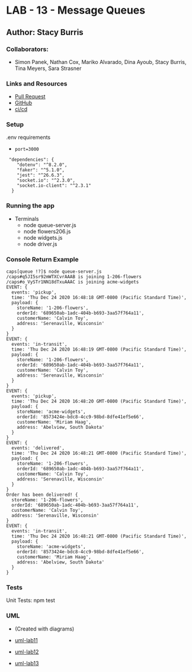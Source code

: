 # LAB - 13 - Message Queues

## Author: Stacy Burris

### Collaborators:

+ Simon Panek, Nathan Cox, Mariko Alvarado, Dina Ayoub, Stacy Burris, Tina Meyers, Sara Strasner

### Links and Resources

+ [Pull Request](https://github.com/stacyburris/caps/pull/8)
+ [GitHub](https://github.com/stacyburris/caps)
+ [ci/cd](https://github.com/stacyburris/caps/actions)

### Setup

.env requirements
  + `port=3000`
```
 "dependencies": {
    "dotenv": "^8.2.0",
    "faker": "^5.1.0",
    "jest": "^26.6.3",
    "socket.io": "^2.3.0",
    "socket.io-client": "^2.3.1"
  }
  ```

### Running the app

+ Terminals
  + node queue-server.js
  + node flowers206.js
  + node widgets.js
  + node driver.js

### Console Return Example

```
caps[queue !?]$ node queue-server.js
/caps#q5JI5sr92mWTXCvrAAAB is joining 1-206-flowers
/caps#o_VySTr1NN18dTxuAAAC is joining acme-widgets
EVENT: {
  events: 'pickup',
  time: 'Thu Dec 24 2020 16:48:18 GMT-0800 (Pacific Standard Time)',
  payload: {
    storeName: '1-206-flowers',
    orderId: '689650ab-1adc-404b-b693-3aa57f764a11',
    customerName: 'Calvin Toy',
    address: 'Serenaville, Wisconsin'
  }
}
EVENT: {
  events: 'in-transit',
  time: 'Thu Dec 24 2020 16:48:19 GMT-0800 (Pacific Standard Time)',
  payload: {
    storeName: '1-206-flowers',
    orderId: '689650ab-1adc-404b-b693-3aa57f764a11',
    customerName: 'Calvin Toy',
    address: 'Serenaville, Wisconsin'
  }
}
EVENT: {
  events: 'pickup',
  time: 'Thu Dec 24 2020 16:48:20 GMT-0800 (Pacific Standard Time)',
  payload: {
    storeName: 'acme-widgets',
    orderId: '8573424e-bdc8-4cc9-98bd-8dfe41ef5e66',
    customerName: 'Miriam Haag',
    address: 'Abelview, South Dakota'
  }
}
EVENT: {
  events: 'delivered',
  time: 'Thu Dec 24 2020 16:48:21 GMT-0800 (Pacific Standard Time)',
  payload: {
    storeName: '1-206-flowers',
    orderId: '689650ab-1adc-404b-b693-3aa57f764a11',
    customerName: 'Calvin Toy',
    address: 'Serenaville, Wisconsin'
  }
}
Order has been delivered! {
  storeName: '1-206-flowers',
  orderId: '689650ab-1adc-404b-b693-3aa57f764a11',
  customerName: 'Calvin Toy',
  address: 'Serenaville, Wisconsin'
}
EVENT: {
  events: 'in-transit',
  time: 'Thu Dec 24 2020 16:48:21 GMT-0800 (Pacific Standard Time)',
  payload: {
    storeName: 'acme-widgets',
    orderId: '8573424e-bdc8-4cc9-98bd-8dfe41ef5e66',
    customerName: 'Miriam Haag',
    address: 'Abelview, South Dakota'
  }
}
```

### Tests

Unit Tests: npm test

### UML

+ (Created with diagrams)

+ [uml-lab11](/assets/uml-lab11.png)
+ [uml-lab12](/assets/uml-lab12.jpg)
+ [uml-lab13](/assets/UML-lab13.png)
